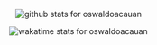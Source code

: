 <p align="center">
  <img src="https://github-readme-stats.vercel.app/api?username=oswaldoacauan&show_icons=true&icon_color=0366d6&bg_color=ffffff&hide_title=true&count_private=true" alt="github stats for oswaldoacauan">
</p>
<p align="center">
  <img src="https://github-readme-stats.vercel.app/api/wakatime?username=oswaldoacauan&card_width=123" alt="wakatime stats for oswaldoacauan" />
</p>
